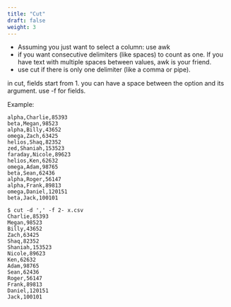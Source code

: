 ```yaml
---
title: "Cut"
draft: false
weight: 3
---
```


* Assuming you just want to select a column: use awk 
* if you want consecutive delimiters (like spaces) to count as one.  If you have text with multiple spaces between values, awk is your friend.
* use cut if there is only one delimiter (like a comma or pipe).

in cut, fields start from 1.
you can have a space between the option and its argument.
use -f for fields.

Example:
```
alpha,Charlie,85393
beta,Megan,98523
alpha,Billy,43652
omega,Zach,63425
helios,Shaq,82352
zed,Shaniah,153523
faraday,Nicole,89623
helios,Ken,62632
omega,Adam,98765
beta,Sean,62436
alpha,Roger,56147
alpha,Frank,89813
omega,Daniel,120151
beta,Jack,100101
```

```
$ cut -d ',' -f 2- x.csv 
Charlie,85393
Megan,98523
Billy,43652
Zach,63425
Shaq,82352
Shaniah,153523
Nicole,89623
Ken,62632
Adam,98765
Sean,62436
Roger,56147
Frank,89813
Daniel,120151
Jack,100101
```